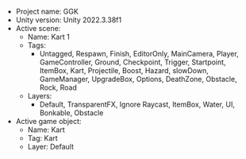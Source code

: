 <!-- UNITY CODE ASSIST INSTRUCTIONS START -->
- Project name: GGK
- Unity version: Unity 2022.3.38f1
- Active scene:
  - Name: Kart 1
  - Tags:
    - Untagged, Respawn, Finish, EditorOnly, MainCamera, Player, GameController, Ground, Checkpoint, Trigger, Startpoint, ItemBox, Kart, Projectile, Boost, Hazard, slowDown, GameManager, UpgradeBox, Options, DeathZone, Obstacle, Rock, Road
  - Layers:
    - Default, TransparentFX, Ignore Raycast, ItemBox, Water, UI, Bonkable, Obstacle
- Active game object:
  - Name: Kart
  - Tag: Kart
  - Layer: Default
<!-- UNITY CODE ASSIST INSTRUCTIONS END -->
